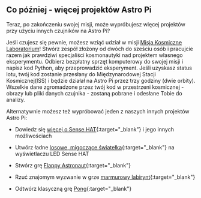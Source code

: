 ## Co później - więcej projektów Astro Pi

Teraz, po zakończeniu swojej misji, może wypróbujesz więcej projektów przy użyciu innych czujników na Astro Pi?

Jeśli czujesz się pewnie, możesz wziąć udział w misji [Misja Kosmiczne Laboratorium](https://astro-pi.org/missions/space-lab/)! Stwórz zespół złożony od dwóch do sześciu osób i pracujcie razem jak prawdziwi specjaliści kosmonautyki nad projektem własnego eksperymentu. Odbierz bezpłatny sprzęt komputerowy do swojej misji i napisz kod Python, aby przeprowadzić eksperyment. Jeśli uzyskasz status lotu, twój kod zostanie przesłany do Międzynarodowej Stacji Kosmicznej(ISS) i będzie działał na Astro Pi przez trzy godziny (dwie orbity). Wszelkie dane zgromadzone przez twój kod w przestrzeni kosmicznej - obrazy lub pliki danych czujnika - zostaną pobrane i odesłane Tobie do analizy.

Alternatywnie możesz też wypróbować jeden z naszych innych projektów Astro Pi:

+ Dowiedz się [ więcej o Sense HAT](https://projects.raspberrypi.org/en/projects/getting-started-with-the-sense-hat){:target="_blank"} i jego innych możliwościach

+ Utwórz ładne [ losowe, migoczące światełka](https://projects.raspberrypi.org/en/projects/sense-hat-random-sparkles){:target="_blank"} na wyświetlaczu LED Sense HAT

+ Stwórz grę [Flappy Astronaut](https://projects.raspberrypi.org/en/projects/flappy-astronaut){:target="_blank"}

+ Rzuć znajomym wyzwanie w grze [marmurowy labirynt](https://projects.raspberrypi.org/en/projects/sense-hat-marble-maze){:target="_blank"}

+ Odtwórz klasyczną grę [Pong](https://projects.raspberrypi.org/en/projects/sense-hat-pong){:target="_blank"}
